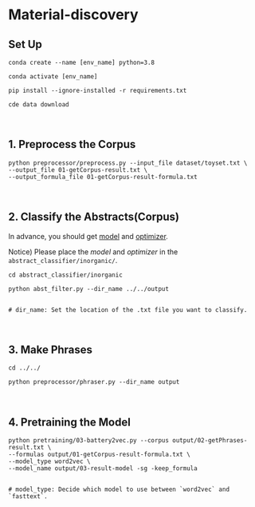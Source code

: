 # Material-discovery

## Set Up

```
conda create --name [env_name] python=3.8
```
```
conda activate [env_name]
```
```
pip install --ignore-installed -r requirements.txt
```
```
cde data download
```
<br/>

## 1. Preprocess the Corpus
```
python preprocessor/preprocess.py --input_file dataset/toyset.txt \
--output_file 01-getCorpus-result.txt \
--output_formula_file 01-getCorpus-result-formula.txt
```
<br/>

## 2. Classify the Abstracts(Corpus)

In advance, you should get [model](https://drive.google.com/file/d/1YwunmwzJ1QlsunJAxeWwr_khMFcofx00/view?usp=drive_link)
and [optimizer](https://drive.google.com/file/d/1H4O9bReCYqrbzpy3T5aTWxnsCUGZDgZ4/view?usp=drive_link).

Notice) Please place the *model* and *optimizer* in the <code>abstract_classifier/inorganic/</code>.
```
cd abstract_classifier/inorganic
```
```
python abst_filter.py --dir_name ../../output


# dir_name: Set the location of the .txt file you want to classify.
```
<br/>
    

## 3. Make Phrases
```
cd ../../
```
```
python preprocessor/phraser.py --dir_name output
```
<br/>

## 4. Pretraining the Model
```
python pretraining/03-battery2vec.py --corpus output/02-getPhrases-result.txt \
--formulas output/01-getCorpus-result-formula.txt \
--model_type word2vec \
--model_name output/03-result-model -sg -keep_formula


# model_type: Decide which model to use between `word2vec` and `fasttext`.
```
